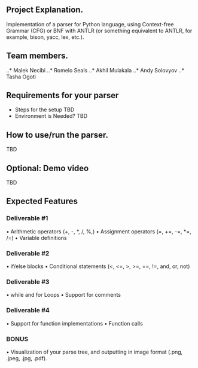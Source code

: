## Project Explanation. 
Implementation of a parser for Python language, using Context-free Grammar (CFG) or BNF with ANTLR (or something equivalent to ANTLR, for example, bison, yacc, lex, etc.). 

## Team members. 
..* Malek Necibi
..* Romelo Seals
..* Akhil Mulakala
..* Andy Solovyov
..* Tasha Ogoti


## Requirements for your parser
* Steps for the setup
  TBD
* Environment is Needed? 
  TBD

## How to use/run the parser. 
TBD

## Optional: Demo video 
TBD


## Expected Features
### Deliverable #1
• Arithmetic operators (+, -, *, /, %,) 
• Assignment operators (=, +=, -=, *=, /=) 
• Variable definitions 
 
### Deliverable #2 
• if/else blocks 
• Conditional statements (<, <=, >, >=, ==, !=, 
and, or, not) 

### Deliverable #3 
• while and for Loops 
• Support for comments 

### Deliverable #4 
• Support for function implementations 
• Function calls 

### BONUS
• Visualization of your parse tree, and 
outputting in image format (.png, .jpeg, .jpg, 
.pdf). 
